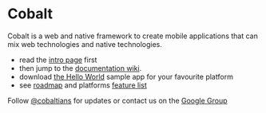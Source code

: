 Cobalt 
======

Cobalt is a web and native framework to create mobile applications that can mix web technologies and native technologies.

* read the [intro page](http://cobaltians.github.io/cobalt/) first
* then jump to the [documentation wiki](https://github.com/cobaltians/cobalt/wiki).
* download [the Hello World](samples/HelloWorld) sample app for your favourite platform
* see [roadmap](https://github.com/cobaltians/cobalt/wiki/roadmap) and platforms [feature list](https://github.com/cobaltians/cobalt/wiki/features)


Follow [@cobaltians](https://twitter.com/cobaltians) for updates or contact us on the [Google Group](groups.google.com/forum/?pli=1#!forum/cobaltians) 




